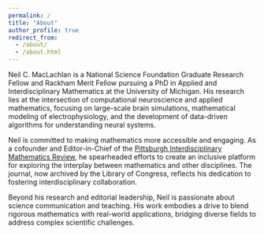 ```yaml
---
permalink: /
title: "About"
author_profile: true
redirect_from: 
  - /about/
  - /about.html
---
```


Neil C. MacLachlan is a National Science Foundation Graduate Research Fellow and Rackham Merit Fellow pursuing a PhD in Applied and Interdisciplinary Mathematics at the University of Michigan. His research lies at the intersection of computational neuroscience and applied mathematics, focusing on large-scale brain simulations, mathematical modeling of electrophysiology, and the development of data-driven algorithms for understanding neural systems.

Neil is committed to making mathematics more accessible and engaging. As a cofounder and Editor-in-Chief of the [Pittsburgh Interdisciplinary Mathematics Review](https://pimr.pitt.edu/pimr), he spearheaded efforts to create an inclusive platform for exploring the interplay between mathematics and other disciplines. The journal, now archived by the Library of Congress, reflects his dedication to fostering interdisciplinary collaboration.

Beyond his research and editorial leadership, Neil is passionate about science communication and teaching. His work embodies a drive to blend rigorous mathematics with real-world applications, bridging diverse fields to address complex scientific challenges.



